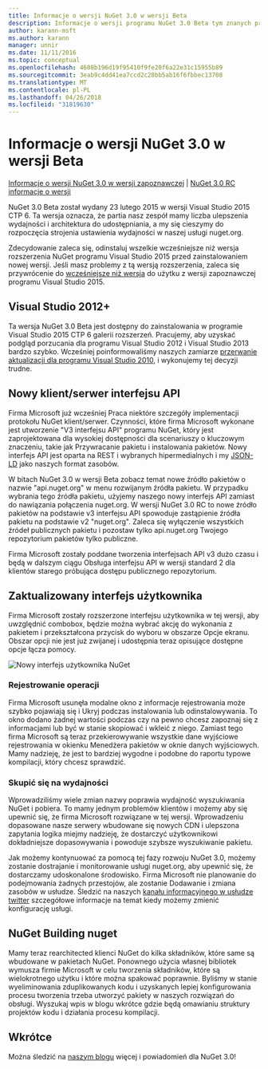 ```yaml
---
title: Informacje o wersji NuGet 3.0 w wersji Beta
description: Informacje o wersji programu NuGet 3.0 Beta tym znanych problemów, poprawki, dodatkowe funkcje i dcr.
author: karann-msft
ms.author: karann
manager: unnir
ms.date: 11/11/2016
ms.topic: conceptual
ms.openlocfilehash: 4608b196d19f95410f9fe20f6a22e31c15955b89
ms.sourcegitcommit: 3eab9c4dd41ea7ccd2c28bb5ab16f6fbbec13708
ms.translationtype: MT
ms.contentlocale: pl-PL
ms.lasthandoff: 04/26/2018
ms.locfileid: "31819630"
---
```

# <a name="nuget-30-beta-release-notes"></a>Informacje o wersji NuGet 3.0 w wersji Beta

[Informacje o wersji NuGet 3.0 w wersji zapoznawczej](../release-notes/nuget-3.0-preview.md) | [NuGet 3.0 RC informacje o wersji](../release-notes/nuget-3.0-rc.md)

NuGet 3.0 Beta został wydany 23 lutego 2015 w wersji Visual Studio 2015 CTP 6. Ta wersja oznacza, że partia nasz zespół mamy liczba ulepszenia wydajności i architektura do udostępniania, a my się cieszymy do rozpoczęcia strojenia ustawienia wydajności w naszej usługi nuget.org.

Zdecydowanie zaleca się, odinstaluj wszelkie wcześniejsze niż wersja rozszerzenia NuGet programu Visual Studio 2015 przed zainstalowaniem nowej wersji.  Jeśli masz problemy z tą wersją rozszerzenia, zaleca się przywrócenie do [wcześniejsze niż wersja](http://nuget.codeplex.com/downloads/get/909582) do użytku z wersji zapoznawczej programu Visual Studio 2015.

## <a name="visual-studio-2012"></a>Visual Studio 2012+

Ta wersja NuGet 3.0 Beta jest dostępny do zainstalowania w programie Visual Studio 2015 CTP 6 galerii rozszerzeń. Pracujemy, aby uzyskać podgląd porzucania dla programu Visual Studio 2012 i Visual Studio 2013 bardzo szybko. Wcześniej poinformowaliśmy naszych zamiarze [przerwanie aktualizacji dla programu Visual Studio 2010](http://blog.nuget.org/20141002/visual-studio-2010.html), i wykonujemy tej decyzji trudne.

## <a name="new-clientserver-api"></a>Nowy klient/serwer interfejsu API

Firma Microsoft już wcześniej Praca niektóre szczegóły implementacji protokołu NuGet klient/serwer. Czynności, które firma Microsoft wykonane jest utworzenie "V3 interfejsu API" programu NuGet, który jest zaprojektowana dla wysokiej dostępności dla scenariuszy o kluczowym znaczeniu, takie jak Przywracanie pakietu i instalowania pakietów. Nowy interfejs API jest oparta na REST i wybranych hipermedialnych i my [JSON-LD](http://json-ld.org) jako naszych format zasobów.

W bitach NuGet 3.0 w wersji Beta zobacz temat nowe źródło pakietów o nazwie "api.nuget.org" w menu rozwijanym źródła pakietu.   W przypadku wybrania tego źródła pakietu, użyjemy naszego nowy interfejs API zamiast do nawiązania połączenia nuget.org. W wersji NuGet 3.0 RC to nowe źródło pakietów na podstawie v3 interfejsu API spowoduje zastąpienie źródła pakietu na podstawie v2 "nuget.org".  Zaleca się wyłączenie wszystkich źródeł publicznych pakietu i pozostaw tylko api.nuget.org Twojego repozytorium pakietów tylko publiczne.

Firma Microsoft zostały poddane tworzenia interfejsach API v3 dużo czasu i będą w dalszym ciągu Obsługa interfejsu API w wersji standard 2 dla klientów starego próbująca dostępu publicznego repozytorium.

## <a name="updated-ui"></a>Zaktualizowany interfejs użytkownika

Firma Microsoft zostały rozszerzone interfejsu użytkownika w tej wersji, aby uwzględnić combobox, będzie można wybrać akcję do wykonania z pakietem i przekształcona przycisk do wyboru w obszarze Opcje ekranu.  Obszar opcji nie jest już zwijanej i udostępnia teraz opisujące dostępne opcje łącza pomocy.

![Nowy interfejs użytkownika NuGet](./media/NuGet-3.0-Beta/updated-ui.png)


### <a name="operation-logging"></a>Rejestrowanie operacji

Firma Microsoft usunęła modalne okno z informacje rejestrowania może szybko pojawiają się i Ukryj podczas instalowania lub odinstalowywania.  To okno dodano żadnej wartości podczas czy na pewno chcesz zapoznaj się z informacjami lub być w stanie skopiować i wkleić z niego.  Zamiast tego firma Microsoft są teraz przekierowywanie wszystkie dane wyjściowe rejestrowania w okienku Menedżera pakietów w oknie danych wyjściowych.  Mamy nadzieję, że jest to bardziej wygodne i podobne do raportu typowe kompilacji, który chcesz sprawdzić.


### <a name="focus-on-performance"></a>Skupić się na wydajności

Wprowadziliśmy wiele zmian nazwy poprawia wydajność wyszukiwania NuGet i pobiera.  To mamy jednym problemów klientów i możemy aby się upewnić się, że firma Microsoft rozwiązane w tej wersji.  Wprowadzeniu dopasowane nasze serwery wbudowane się nowych CDN i ulepszona zapytania logika miejmy nadzieję, że dostarczyć użytkownikowi dokładniejsze dopasowywania i powoduje szybsze wyszukiwanie pakietu.

Jak możemy kontynuować za pomocą tej fazy rozwoju NuGet 3.0, możemy zostanie dostrajanie i monitorowanie usługi nuget.org, aby upewnić się, że dostarczamy udoskonalone środowisko.  Firma Microsoft nie planowanie do podejmowania żadnych przestojów, ale zostanie Dodawanie i zmiana zasobów w usłudze.  Śledzić na naszych [kanału informacyjnego w usłudze twitter](http://twitter.com/nuget) szczegółowe informacje na temat kiedy możemy zmienić konfigurację usługi.

## <a name="building-nuget-with-nuget"></a>NuGet Building nuget

Mamy teraz rearchitected klienci NuGet do kilka składników, które same są wbudowane w pakietach NuGet. Ponownego użycia własnej bibliotek wymusza firmie Microsoft w celu tworzenia składników, które są wielokrotnego użytku i które można spakować poprawnie.  Byliśmy w stanie wyeliminowania zduplikowanych kodu i uzyskanych lepiej konfigurowania procesu tworzenia trzeba utworzyć pakiety w naszych rozwiązań do obsługi.  Wyszukaj wpis w blogu wkrótce gdzie będą omawianiu struktury projektów kodu i działania procesu kompilacji.

## <a name="stay-tuned"></a>Wkrótce

Można śledzić na [naszym blogu](http://blog.nuget.org) więcej i powiadomień dla NuGet 3.0!
